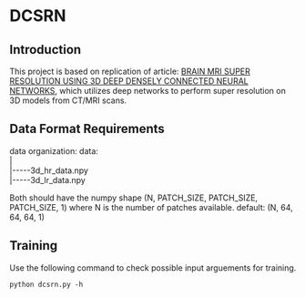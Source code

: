 # DCSRN
## Introduction
This project is based on replication of article: [BRAIN MRI SUPER RESOLUTION USING 3D DEEP DENSELY CONNECTED NEURAL NETWORKS](https://arxiv.org/abs/1801.02728), which utilizes deep networks to perform super resolution on 3D models from CT/MRI scans.

## Data Format Requirements
data organization:
data:  
|  
|-----3d_hr_data.npy   
|-----3d_lr_data.npy  

Both should have the numpy shape (N, PATCH_SIZE, PATCH_SIZE, PATCH_SIZE, 1) where N is the number of patches available.
default: (N, 64, 64, 64, 1)

## Training
Use the following command to check possible input arguements for training.
```
python dcsrn.py -h 
```
